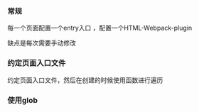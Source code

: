 ### 常规
每一个页面配置一个entry入口 ，配置一个HTML-Webpack-plugin

缺点是每次需要手动修改

### 约定页面入口文件
约定页面入口文件，然后在创建的时候使用函数进行遍历


### 使用glob